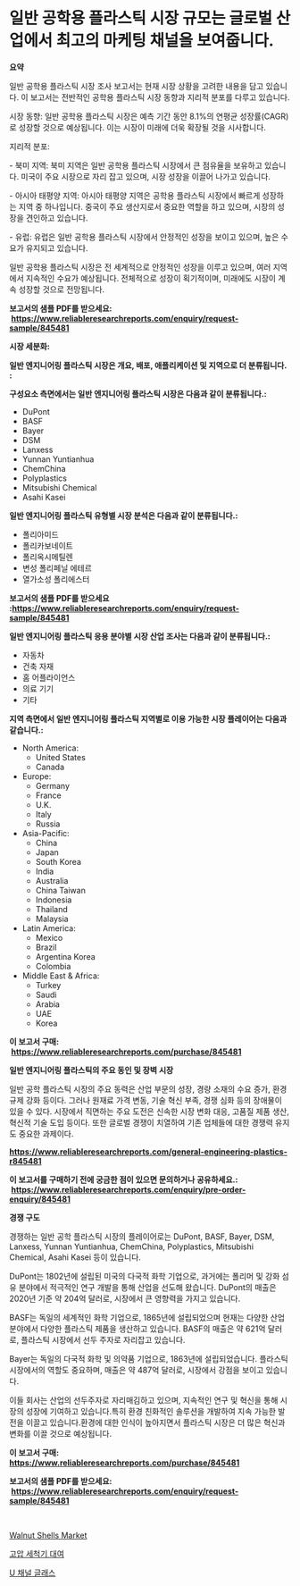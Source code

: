 <p><h1>일반 공학용 플라스틱 시장 규모는 글로벌 산업에서 최고의 마케팅 채널을 보여줍니다.</h1></p><p><strong>요약</strong></p>
<p><p>일반 공학용 플라스틱 시장 조사 보고서는 현재 시장 상황을 고려한 내용을 담고 있습니다. 이 보고서는 전반적인 공학용 플라스틱 시장 동향과 지리적 분포를 다루고 있습니다.</p><p>시장 동향: 일반 공학용 플라스틱 시장은 예측 기간 동안 8.1%의 연평균 성장률(CAGR)로 성장할 것으로 예상됩니다. 이는 시장이 미래에 더욱 확장될 것을 시사합니다.</p><p>지리적 분포:</p><p>- 북미 지역: 북미 지역은 일반 공학용 플라스틱 시장에서 큰 점유율을 보유하고 있습니다. 미국이 주요 시장으로 자리 잡고 있으며, 시장 성장을 이끌어 나가고 있습니다.</p><p>- 아시아 태평양 지역: 아시아 태평양 지역은 공학용 플라스틱 시장에서 빠르게 성장하는 지역 중 하나입니다. 중국이 주요 생산지로서 중요한 역할을 하고 있으며, 시장의 성장을 견인하고 있습니다.</p><p>- 유럽: 유럽은 일반 공학용 플라스틱 시장에서 안정적인 성장을 보이고 있으며, 높은 수요가 유지되고 있습니다.</p><p>일반 공학용 플라스틱 시장은 전 세계적으로 안정적인 성장을 이루고 있으며, 여러 지역에서 지속적인 수요가 예상됩니다. 전체적으로 성장이 획기적이며, 미래에도 시장이 계속 성장할 것으로 전망됩니다.</p></p>
<p><strong>보고서의 샘플 PDF를 받으세요: &nbsp;<a href="https://www.reliableresearchreports.com/enquiry/request-sample/845481">https://www.reliableresearchreports.com/enquiry/request-sample/845481</a></strong></p>
<p><strong>시장 세분화:</strong></p>
<p><strong> 일반 엔지니어링 플라스틱 시장은 개요, 배포, 애플리케이션 및 지역으로 더 분류됩니다. :</strong></p>
<p><strong>구성요소 측면에서는 일반 엔지니어링 플라스틱 시장은 다음과 같이 분류됩니다.:</strong></p>
<p><ul><li>DuPont</li><li>BASF</li><li>Bayer</li><li>DSM</li><li>Lanxess</li><li>Yunnan Yuntianhua</li><li>ChemChina</li><li>Polyplastics</li><li>Mitsubishi Chemical</li><li>Asahi Kasei</li></ul></p>
<p><strong> 일반 엔지니어링 플라스틱 유형별 시장 분석은 다음과 같이 분류됩니다.:</strong></p>
<p><ul><li>폴리아미드</li><li>폴리카보네이트</li><li>폴리옥시메틸렌</li><li>변성 폴리페닐 에테르</li><li>열가소성 폴리에스터</li></ul></p>
<p><strong>보고서의 샘플 PDF를 받으세요 :<a href="https://www.reliableresearchreports.com/enquiry/request-sample/845481">https://www.reliableresearchreports.com/enquiry/request-sample/845481</a></strong></p>
<p><strong> 일반 엔지니어링 플라스틱 응용 분야별 시장 산업 조사는 다음과 같이 분류됩니다.:</strong></p>
<p><ul><li>자동차</li><li>건축 자재</li><li>홈 어플라이언스</li><li>의료 기기</li><li>기타</li></ul></p>
<p><strong>지역 측면에서 일반 엔지니어링 플라스틱 지역별로 이용 가능한 시장 플레이어는 다음과 같습니다.:</strong></p>
<p><ul>
    <li>
        North America:
        <ul>
            <li>United States</li>
            <li>Canada</li>
        </ul>
    </li>
    <li>
        Europe:
        <ul>
            <li>Germany</li>
            <li>France</li>
            <li>U.K.</li>
            <li>Italy</li>
            <li>Russia</li>
        </ul>
    </li>
    <li>
        Asia-Pacific:
        <ul>
            <li>China</li>
            <li>Japan</li>
            <li>South Korea</li>
            <li>India</li>
            <li>Australia</li>
            <li>China Taiwan</li>
            <li>Indonesia</li>
            <li>Thailand</li>
            <li>Malaysia</li>
        </ul>
    </li>
    <li>
        Latin America:
        <ul>
            <li>Mexico</li>
            <li>Brazil</li>
            <li>Argentina Korea</li>
            <li>Colombia</li>
        </ul>
    </li>
    <li>
        Middle East & Africa:
        <ul>
            <li>Turkey</li>
            <li>Saudi</li>
            <li>Arabia</li>
            <li>UAE</li>
            <li>Korea</li>
        </ul>
    </li>
    </ul></p>
<p><strong>이 보고서 구매: &nbsp;<a href="https://www.reliableresearchreports.com/purchase/845481">https://www.reliableresearchreports.com/purchase/845481</a></strong></p>
<p><strong>일반 엔지니어링 플라스틱의 주요 동인 및 장벽 시장</strong></p>
<p><p>일반 공학 플라스틱 시장의 주요 동력은 산업 부문의 성장, 경량 소재의 수요 증가, 환경 규제 강화 등이다. 그러나 원재료 가격 변동, 기술 혁신 부족, 경쟁 심화 등의 장애물이 있을 수 있다. 시장에서 직면하는 주요 도전은 신속한 시장 변화 대응, 고품질 제품 생산, 혁신적 기술 도입 등이다. 또한 글로벌 경쟁이 치열하여 기존 업체들에 대한 경쟁력 유지도 중요한 과제이다.</p></p>
<p><strong><a href="https://www.reliableresearchreports.com/general-engineering-plastics-r845481">https://www.reliableresearchreports.com/general-engineering-plastics-r845481</a></strong></p>
<p><strong>이 보고서를 구매하기 전에 궁금한 점이 있으면 문의하거나 공유하세요.: &nbsp;<a href="https://www.reliableresearchreports.com/enquiry/pre-order-enquiry/845481">https://www.reliableresearchreports.com/enquiry/pre-order-enquiry/845481</a></strong></p>
<p><strong>경쟁 구도</strong></p>
<p><p>경쟁하는 일반 공학 플라스틱 시장의 플레이어로는 DuPont, BASF, Bayer, DSM, Lanxess, Yunnan Yuntianhua, ChemChina, Polyplastics, Mitsubishi Chemical, Asahi Kasei 등이 있습니다. </p><p>DuPont는 1802년에 설립된 미국의 다국적 화학 기업으로, 과거에는 폴리머 및 강화 섬유 분야에서 적극적인 연구 개발을 통해 산업을 선도해 왔습니다. DuPont의 매출은 2020년 기준 약 204억 달러로, 시장에서 큰 영향력을 가지고 있습니다. </p><p>BASF는 독일의 세계적인 화학 기업으로, 1865년에 설립되었으며 현재는 다양한 산업 분야에서 다양한 플라스틱 제품을 생산하고 있습니다. BASF의 매출은 약 621억 달러로, 플라스틱 시장에서 선두 주자로 자리잡고 있습니다.</p><p>Bayer는 독일의 다국적 화학 및 의약품 기업으로, 1863년에 설립되었습니다. 플라스틱 시장에서의 역할도 중요하며, 매출은 약 487억 달러로, 시장에서 강점을 보이고 있습니다.</p><p>이들 회사는 산업의 선두주자로 자리매김하고 있으며, 지속적인 연구 및 혁신을 통해 시장의 성장에 기여하고 있습니다.특히 환경 친화적인 솔루션을 개발하여 지속 가능한 발전을 이끌고 있습니다.환경에 대한 인식이 높아지면서 플라스틱 시장은 더 많은 혁신과 변화를 이끌 것으로 예상됩니다.</p></p>
<p><strong>이 보고서 구매: &nbsp; <a href="https://www.reliableresearchreports.com/purchase/845481">https://www.reliableresearchreports.com/purchase/845481</a></strong></p>
<p><strong>보고서의 샘플 PDF를 받으세요: &nbsp;<a href="https://www.reliableresearchreports.com/enquiry/request-sample/845481">https://www.reliableresearchreports.com/enquiry/request-sample/845481</a></strong><strong></strong></p>
<p>&nbsp;</p>
<p><p><a href="https://five-trouble-98a.notion.site/Walnut-Shells-Market-Analysis-Examines-its-Scope-on-Growth-Opportunities-and-Forecasted-Trends-Span-d918d0d1679d45ecb50b301af0e0bdb3">Walnut Shells Market</a></p><p><a href="https://medium.com/@thib_harou/%EA%B3%A0%EC%95%95-%EC%84%B8%EC%B2%99%EA%B8%B0-%EB%A0%8C%ED%83%88-%EC%8B%9C%EC%9E%A5-%EB%B6%84%EC%84%9D-%EA%B8%80%EB%A1%9C%EB%B2%8C-%EC%82%B0%EC%97%85-%EC%A0%84%EB%A7%9D-%EB%B0%8F-%EC%98%88%EC%B8%A1-2024-2031-b4c6b4d4db97">고압 세척기 대여</a></p><p><a href="https://medium.com/@tomienow676/%EC%9C%A0%ED%98%95-%EC%9D%91%EC%9A%A9-%EB%B0%8F-%EC%A7%80%EB%A6%AC%EC%97%90-%EB%8C%80%ED%95%9C-%ED%8F%AC%EA%B4%84%EC%A0%81%EC%9D%B8-%ED%8F%89%EA%B0%80%EC%9D%B8-u-%EC%B1%84%EB%84%90-%EC%9C%A0%EB%A6%AC-%EC%8B%9C%EC%9E%A5-e0740004a251">U 채널 글래스</a></p></p>